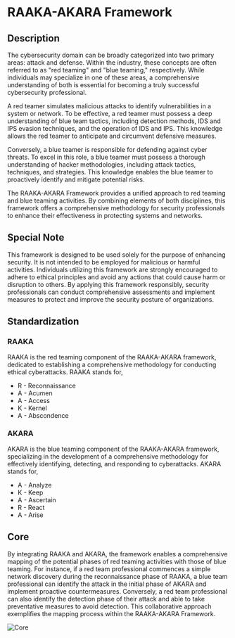 # RAAKA-AKARA Framework
## Description
The cybersecurity domain can be broadly categorized into two primary areas: attack and defense. Within the industry, these concepts are often referred to as "red teaming" and "blue teaming," respectively. While individuals may specialize in one of these areas, a comprehensive understanding of both is essential for becoming a truly successful cybersecurity professional.

A red teamer simulates malicious attacks to identify vulnerabilities in a system or network. To be effective, a red teamer must possess a deep understanding of blue team tactics, including detection methods, IDS and IPS evasion techniques, and the operation of IDS and IPS. This knowledge allows the red teamer to anticipate and circumvent defensive measures.

Conversely, a blue teamer is responsible for defending against cyber threats. To excel in this role, a blue teamer must possess a thorough understanding of hacker methodologies, including attack tactics, techniques, and strategies. This knowledge enables the blue teamer to proactively identify and mitigate potential risks.

The RAAKA-AKARA Framework provides a unified approach to red teaming and blue teaming activities. By combining elements of both disciplines, this framework offers a comprehensive methodology for security professionals to enhance their effectiveness in protecting systems and networks.

## Special Note
This framework is designed to be used solely for the purpose of enhancing security. It is not intended to be employed for malicious or harmful activities. Individuals utilizing this framework are strongly encouraged to adhere to ethical principles and avoid any actions that could cause harm or disruption to others. By applying this framework responsibly, security professionals can conduct comprehensive assessments and implement measures to protect and improve the security posture of organizations.

## Standardization
### RAAKA
RAAKA is the red teaming component of the RAAKA-AKARA framework, dedicated to establishing a comprehensive methodology for conducting ethical cyberattacks. RAAKA stands for,
- R - Reconnaissance
- A - Acumen
- A - Access
- K - Kernel
- A - Abscondence

### AKARA
AKARA is the blue teaming component of the RAAKA-AKARA framework, specializing in the development of a comprehensive methodology for effectively identifying, detecting, and responding to cyberattacks. AKARA stands for,
- A - Analyze
- K - Keep
- A - Ascertain
- R - React
- A - Arise

## Core
By integrating RAAKA and AKARA, the framework enables a comprehensive mapping of the potential phases of red teaming activities with those of blue teaming. For instance, if a red team professional commences a simple network discovery during the reconnaissance phase of RAAKA, a blue team professional can identify the attack in the initial phase of AKARA and implement proactive countermeasures. Conversely, a red team professional can also identify the detection phase of their attack and able to take preventative measures to avoid detection. This collaborative approach exemplifies the mapping process within the RAAKA-AKARA Framework.

![Core](https://github.com/user-attachments/assets/f2a768ce-97f7-4625-a90d-0a3b6f0454bc)

